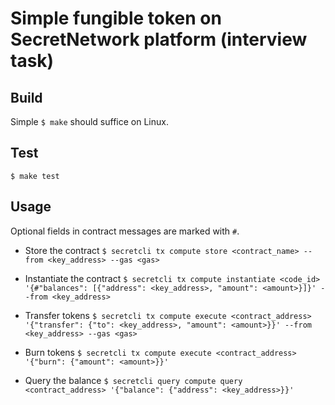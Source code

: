 # Simple fungible token on SecretNetwork platform (interview task)

## Build
Simple `$ make` should suffice on Linux.

## Test
`$ make test`

## Usage
Optional fields in contract messages are marked with `#`.

* Store the contract
`$ secretcli tx compute store <contract_name> --from <key_address> --gas <gas>`

* Instantiate the contract
`$ secretcli tx compute instantiate <code_id> '{#"balances": [{"address": <key_address>, "amount": <amount>}]}' --from <key_address>`

* Transfer tokens
`$ secretcli tx compute execute <contract_address> '{"transfer": {"to": <key_address>, "amount": <amount>}}' --from <key_address> --gas <gas>`

* Burn tokens
`$ secretcli tx compute execute <contract_address> '{"burn": {"amount": <amount>}}'`

* Query the balance
`$ secretcli query compute query <contract_address> '{"balance": {"address": <key_address>}}'`
